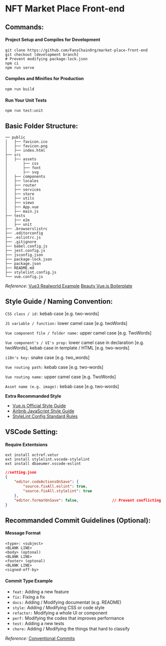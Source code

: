 # NFT Market Place Front-end

## Commands:

#### Project Setup and Compiles for Development
```
git clone https://github.com/FansChainOrg/market-place-front-end
git checkout [development branch]
# Prevent modifying package-lock.json
npm ci
npm run serve
```

#### Compiles and Minifies for Production
```
npm run build
```

#### Run Your Unit Tests
```
npm run test:unit
```

## Basic Folder Structure:
```
── public
│   ├── favicon.ico
│   ├── favicon.png
│   ├── index.html
├── src
│   ├── assets
│   	├── css
│   	├── font
│   	├── svg
│   ├── components
│   ├── locales
│   ├── router
│   ├── services
│   ├── store
│   ├── utils
│   ├── views
│   ├── App.vue
│   ├── main.js
├── tests
│   ├── e2e
│   ├── unit
├── .browserslistrc
├── .editorconfig
├── .eslintrc.js
├── .gitignore
├── babel.config.js
├── jest.config.js
├── jsconfig.json
├── package-lock.json
├── package.json
├── README.md
├── stylelint.config.js
└── vue.config.js
```

*Reference:*
[Vue3 Realworld Example](https://github.com/mutoe/vue3-realworld-example-app)
[Beauty Vue.js Boilerplate](https://github.com/zmts/beauty-vuejs-boilerplate)

## Style Guide / Naming Convention:
`CSS class / id:` kebab case [e.g. two-words]

`JS variable / function:` lower camel case [e.g. twoWords]

`Vue component file / folder name:` upper camel case [e.g. TwoWords]

`Vue component's / UI's prop:` lower camel case in declaration [e.g. twoWords], kebab case in template / HTML [e.g. two-words]

`i18n's key:` snake case [e.g. two_words]

`Vue routing path:` kebab case [e.g. two-words]

`Vue routing name:` upper camel case [e.g. TwoWords]

`Asset name (e.g. image):` kebab case [e.g. two-words]

**Extra Recommanded Style**
- [Vue.js Official Style Guide](https://v3.vuejs.org/style-guide)
- [Airbnb JavaScript Style Guide](https://github.com/airbnb/javascript)
- [StyleLint Config Standard Rules](https://github.com/stylelint/stylelint-config-standard/blob/master/index.js)

## VSCode Setting:

#### Require Extentsions
```
ext install octref.vetur
ext install stylelint.vscode-stylelint
ext install dbaeumer.vscode-eslint
```

```json
//setting.json
{
	"editor.codeActionsOnSave": {
		"source.fixAll.eslint": true,
		"source.fixAll.stylelint": true
	},
	"editor.formatOnSave": false,				// Prevent conflicting to ESLint
}
```

## Recommanded Commit Guidelines (Optional):

#### Message Format
```
<type>: <subject>
<BLANK LINE>
<body> (optonal)
<BLANK LINE>
<footer> (optonal)
<BLANK LINE>
<signed-off-by>
```

#### Commit Type Example
* `feat:` Adding a new feature
* `fix:` Fixing a fix
* `docs:` Adding / Modifying documentat (e.g. README)
* `style:` Adding / Modifying CSS or code style
* `refactor:` Modifying a whole UI or component
* `perf:` Modifying the codes that improves performance
* `test:` Adding a new tests
* `chore:` Adding / Modifying the things that hard to classify 

*Reference:*
[Conventional Commits](https://www.conventionalcommits.org/en/v1.0.0)
